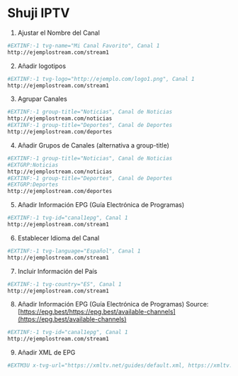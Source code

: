 # Shuji IPTV


1. Ajustar el Nombre del Canal
```sh
#EXTINF:-1 tvg-name="Mi Canal Favorito", Canal 1
http://ejemplostream.com/stream1
```

2. Añadir logotipos
```sh
#EXTINF:-1 tvg-logo="http://ejemplo.com/logo1.png", Canal 1
http://ejemplostream.com/stream1
```

3. Agrupar Canales
```sh
#EXTINF:-1 group-title="Noticias", Canal de Noticias
http://ejemplostream.com/noticias
#EXTINF:-1 group-title="Deportes", Canal de Deportes
http://ejemplostream.com/deportes
```

4. Añadir Grupos de Canales (alternativa a group-title)
```sh
#EXTINF:-1 group-title="Noticias", Canal de Noticias
#EXTGRP:Noticias
http://ejemplostream.com/noticias
#EXTINF:-1 group-title="Deportes", Canal de Deportes
#EXTGRP:Deportes
http://ejemplostream.com/deportes
```

5. Añadir Información EPG (Guía Electrónica de Programas)
```sh
#EXTINF:-1 tvg-id="canal1epg", Canal 1
http://ejemplostream.com/stream1
```

6. Establecer Idioma del Canal

```sh
#EXTINF:-1 tvg-language="Español", Canal 1
http://ejemplostream.com/stream1
```

7. Incluir Información del País

```sh
#EXTINF:-1 tvg-country="ES", Canal 1
http://ejemplostream.com/stream1
```

8. Añadir Información EPG (Guía Electrónica de Programas)
Source: [https://epg.best/https://epg.best/available-channels](https://epg.best/available-channels)
   
```sh
#EXTINF:-1 tvg-id="canal1epg", Canal 1
http://ejemplostream.com/stream1
```

9. Añadir XML de EPG
```sh
#EXTM3U x-tvg-url="https://xmltv.net/guides/default.xml, https://xmltv.net/guides/channel-guide.xml"
```

